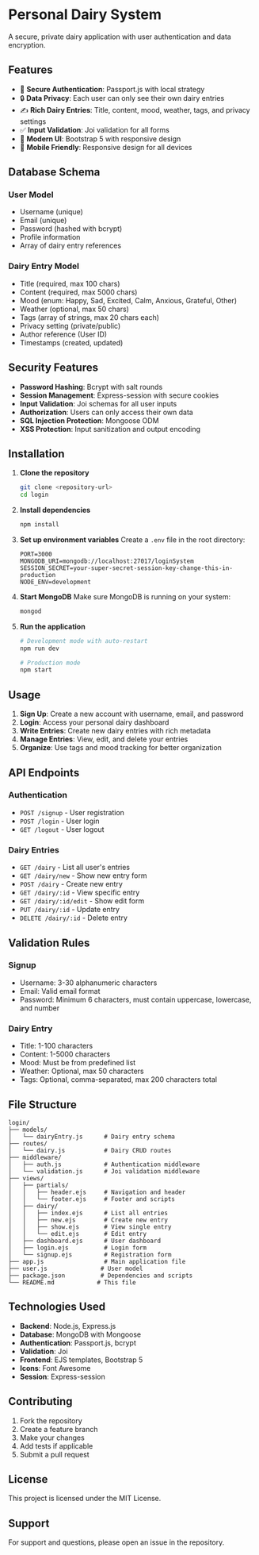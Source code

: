 # Personal Dairy System

A secure, private dairy application with user authentication and data encryption.

## Features

- 🔐 **Secure Authentication**: Passport.js with local strategy
- 🔒 **Data Privacy**: Each user can only see their own dairy entries
- ✍️ **Rich Dairy Entries**: Title, content, mood, weather, tags, and privacy settings
- ✅ **Input Validation**: Joi validation for all forms
- 🎨 **Modern UI**: Bootstrap 5 with responsive design
- 📱 **Mobile Friendly**: Responsive design for all devices

## Database Schema

### User Model
- Username (unique)
- Email (unique)
- Password (hashed with bcrypt)
- Profile information
- Array of dairy entry references

### Dairy Entry Model
- Title (required, max 100 chars)
- Content (required, max 5000 chars)
- Mood (enum: Happy, Sad, Excited, Calm, Anxious, Grateful, Other)
- Weather (optional, max 50 chars)
- Tags (array of strings, max 20 chars each)
- Privacy setting (private/public)
- Author reference (User ID)
- Timestamps (created, updated)

## Security Features

- **Password Hashing**: Bcrypt with salt rounds
- **Session Management**: Express-session with secure cookies
- **Input Validation**: Joi schemas for all user inputs
- **Authorization**: Users can only access their own data
- **SQL Injection Protection**: Mongoose ODM
- **XSS Protection**: Input sanitization and output encoding

## Installation

1. **Clone the repository**
   ```bash
   git clone <repository-url>
   cd login
   ```

2. **Install dependencies**
   ```bash
   npm install
   ```

3. **Set up environment variables**
   Create a `.env` file in the root directory:
   ```
   PORT=3000
   MONGODB_URI=mongodb://localhost:27017/loginSystem
   SESSION_SECRET=your-super-secret-session-key-change-this-in-production
   NODE_ENV=development
   ```

4. **Start MongoDB**
   Make sure MongoDB is running on your system:
   ```bash
   mongod
   ```

5. **Run the application**
   ```bash
   # Development mode with auto-restart
   npm run dev
   
   # Production mode
   npm start
   ```

## Usage

1. **Sign Up**: Create a new account with username, email, and password
2. **Login**: Access your personal dairy dashboard
3. **Write Entries**: Create new dairy entries with rich metadata
4. **Manage Entries**: View, edit, and delete your entries
5. **Organize**: Use tags and mood tracking for better organization

## API Endpoints

### Authentication
- `POST /signup` - User registration
- `POST /login` - User login
- `GET /logout` - User logout

### Dairy Entries
- `GET /dairy` - List all user's entries
- `GET /dairy/new` - Show new entry form
- `POST /dairy` - Create new entry
- `GET /dairy/:id` - View specific entry
- `GET /dairy/:id/edit` - Show edit form
- `PUT /dairy/:id` - Update entry
- `DELETE /dairy/:id` - Delete entry

## Validation Rules

### Signup
- Username: 3-30 alphanumeric characters
- Email: Valid email format
- Password: Minimum 6 characters, must contain uppercase, lowercase, and number

### Dairy Entry
- Title: 1-100 characters
- Content: 1-5000 characters
- Mood: Must be from predefined list
- Weather: Optional, max 50 characters
- Tags: Optional, comma-separated, max 200 characters total

## File Structure

```
login/
├── models/
│   └── dairyEntry.js      # Dairy entry schema
├── routes/
│   └── dairy.js           # Dairy CRUD routes
├── middleware/
│   ├── auth.js            # Authentication middleware
│   └── validation.js      # Joi validation middleware
├── views/
│   ├── partials/
│   │   ├── header.ejs     # Navigation and header
│   │   └── footer.ejs     # Footer and scripts
│   ├── dairy/
│   │   ├── index.ejs      # List all entries
│   │   ├── new.ejs        # Create new entry
│   │   ├── show.ejs       # View single entry
│   │   └── edit.ejs       # Edit entry
│   ├── dashboard.ejs      # User dashboard
│   ├── login.ejs          # Login form
│   └── signup.ejs         # Registration form
├── app.js                 # Main application file
├── user.js               # User model
├── package.json          # Dependencies and scripts
└── README.md            # This file
```

## Technologies Used

- **Backend**: Node.js, Express.js
- **Database**: MongoDB with Mongoose
- **Authentication**: Passport.js, bcrypt
- **Validation**: Joi
- **Frontend**: EJS templates, Bootstrap 5
- **Icons**: Font Awesome
- **Session**: Express-session

## Contributing

1. Fork the repository
2. Create a feature branch
3. Make your changes
4. Add tests if applicable
5. Submit a pull request

## License

This project is licensed under the MIT License.

## Support

For support and questions, please open an issue in the repository.

